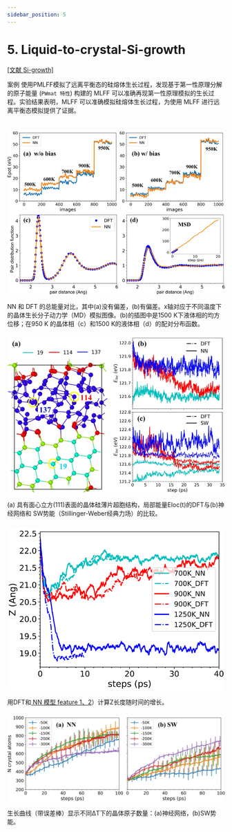 ```yaml
---
sidebar_position: 5
---
```


# 5. Liquid-to-crystal-Si-growth

[[文献 Si-growth]](https://pubs.aip.org/aip/jcp/article/153/7/074501/1064762/Liquid-to-crystal-Si-growth-simulation-using) 

案例 使用PMLFF模拟了远离平衡态的硅熔体生长过程，发现基于第一性原理分解的原子能量 (`PWmat 特性`) 构建的 MLFF 可以准确再现第一性原理模拟的生长过程。实验结果表明，MLFF 可以准确模拟硅熔体生长过程，为使用 MLFF 进行远离平衡态模拟提供了证据。
#

### 

![proportion_time](./pictures/exp_5_1.png)

NN 和 DFT 的总能量对比，其中(a)没有偏差，(b)有偏差。x轴对应于不同温度下的晶体生长分子动力学（MD）模拟图像。(b)的插图中是1500 K下液体相的均方位移；在950 K 的晶体相（c）和1500 K的液体相（d）的配对分布函数。

### 
![proportion_time](./pictures/exp_5_2.png)

(a) 具有面心立方(111)表面的晶体硅薄片超胞结构，局部能量Eloc(t)的DFT与(b)神经网络和 SW势能（Stillinger-Weber经典力场）的比较。

###

![proportion_time](./pictures/exp_5_3.png)

用DFT和[ NN 模型 feature 1、2](../Appendix-1.md#spectral-neighbor-analysis-potential-feature-6)）计算Z长度随时间的增长。


###

![proportion_time](./pictures/exp_5_4.png)

生长曲线（带误差棒）显示不同ΔT下的晶体原子数量：(a)神经网络，(b)SW势能。